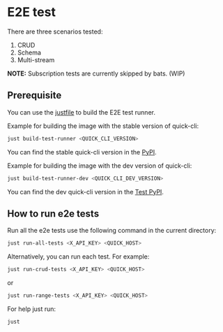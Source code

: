 # E2E test
There are three scenarios tested: </br>
1. CRUD
2. Schema
3. Multi-stream

**NOTE:** Subscription tests are currently skipped by bats. (WIP)

## Prerequisite
You can use the [justfile](../../justfile) to build the E2E test runner.

Example for building the image with the stable version of quick-cli:
```bash
just build-test-runner <QUICK_CLI_VERSION>
```
You can find the stable quick-cli version in the [PyPI](https://pypi.org/project/quick-cli/).

Example for building the image with the dev version of quick-cli:
```bash
just build-test-runner-dev <QUICK_CLI_DEV_VERSION>
```
You can find the dev quick-cli version in the [Test PyPI](https://test.pypi.org/project/quick-cli/).

## How to run e2e tests
Run all the e2e tests use the following command in the current directory:
```bash
just run-all-tests <X_API_KEY> <QUICK_HOST>
```
Alternatively, you can run each test. For example:
```bash
just run-crud-tests <X_API_KEY> <QUICK_HOST>
```
or
```bash
just run-range-tests <X_API_KEY> <QUICK_HOST>
```

For help just run:
```bash
just
```